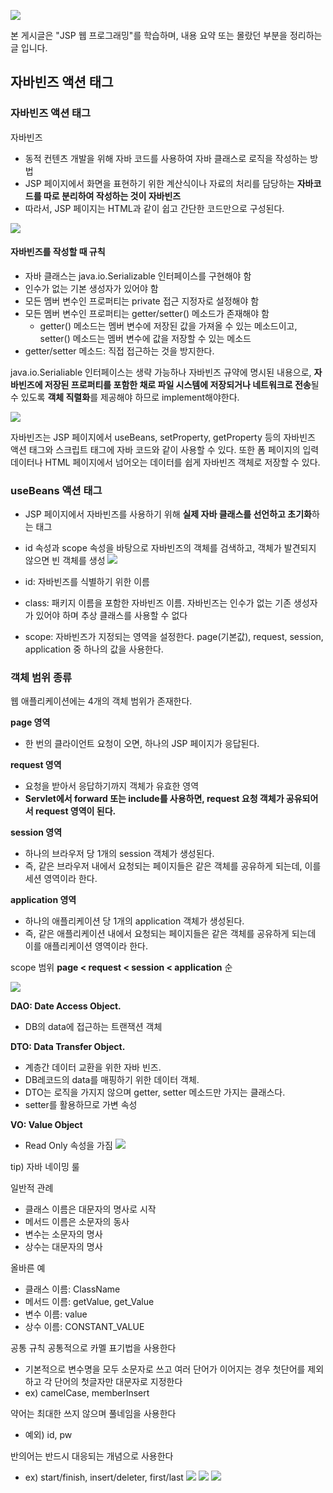 ![](https://i.imgur.com/AcMiLCW.png)

본 게시글은 "JSP 웹 프로그래밍"를 학습하며, 내용 요약 또는 몰랐던 부분을 정리하는 글 입니다.

## 자바빈즈 액션 태그

### 자바빈즈 액션 태그

자바빈즈

- 동적 컨텐츠 개발을 위해 자바 코드를 사용하여 자바 클래스로 로직을 작성하는 방법
- JSP 페이지에서 화면을 표현하기 위한 계산식이나 자료의 처리를 담당하는 **자바코드를 따로 분리하여 작성하는 것이 자바빈즈**
- 따라서, JSP 페이지는 HTML과 같이 쉽고 간단한 코드만으로 구성된다.

![](https://i.imgur.com/GXXqG9X.png)

#### 자바빈즈를 작성할 때 규칙

- 자바 클래스는 java.io.Serializable 인터페이스를 구현해야 함
- 인수가 없는 기본 생성자가 있어야 함
- 모든 멤버 변수인 프로퍼티는 private 접근 지정자로 설정해야 함
- 모든 멤버 변수인 프로퍼티는 getter/setter() 메소드가 존재해야 함
  - getter() 메소드는 멤버 변수에 저장된 값을 가져올 수 있는 메소드이고, setter() 메소드는 멤버 변수에 값을 저장할 수 있는 메소드
- getter/setter 메소드: 직접 접근하는 것을 방지한다.

java.io.Serialiable 인터페이스는 생략 가능하나 자바빈즈 규약에 명시된 내용으로, **자바빈즈에 저장된 프로퍼티를 포함한 채로 파일 시스템에 저장되거나 네트워크로 전송**될 수 있도록 **객체 직렬화**를 제공해야 하므로 implement해야한다.

![](https://i.imgur.com/irPtx81.png)

자바빈즈는 JSP 페이지에서 useBeans, setProperty, getProperty 등의 자바빈즈 액션 태그와 스크립트 태그에 자바 코드와 같이 사용할 수 있다. 또한 폼 페이지의 입력 데이터나 HTML 페이지에서 넘어오는 데이터를 쉽게 자바빈즈 객체로 저장할 수 있다.

### useBeans 액션 태그

- JSP 페이지에서 자바빈즈를 사용하기 위해 **실제 자바 클래스를 선언하고 초기화**하는 태그
- id 속성과 scope 속성을 바탕으로 자바빈즈의 객체를 검색하고, 객체가 발견되지 않으면 빈 객체를 생성
  ![](https://i.imgur.com/i9rZkMN.png)

- id: 자바빈즈를 식별하기 위한 이름
- class: 패키지 이름을 포함한 자바빈즈 이름. 자바빈즈는 인수가 없는 기존 생성자가 있어야 하며 추상 클래스를 사용할 수 없다
- scope: 자바빈즈가 지정되는 영역을 설정한다. page(기본값), request, session, application 중 하나의 값을 사용한다.

### 객체 범위 종류

웹 애플리케이션에는 4개의 객체 범위가 존재한다.

**page 영역**

- 한 번의 클라이언트 요청이 오면, 하나의 JSP 페이지가 응답된다.

**request 영역**

- 요청을 받아서 응답하기까지 객체가 유효한 영역
- **Servlet에서 forward 또는 include를 사용하면, request 요청 객체가 공유되어서 request 영역이 된다.**

**session 영역**

- 하나의 브라우저 당 1개의 session 객체가 생성된다.
- 즉, 같은 브라우저 내에서 요청되는 페이지들은 같은 객체를 공유하게 되는데, 이를 세션 영역이라 한다.

**application 영역**

- 하나의 애플리케이션 당 1개의 application 객체가 생성된다.
- 즉, 같은 애플리케이션 내에서 요청되는 페이지들은 같은 객체를 공유하게 되는데 이를 애플리케이션 영역이라 한다.

scope 범위 **page < request < session < application** 순

![](https://i.imgur.com/pH7ONFh.png)

**DAO: Date Access Object.**

- DB의 data에 접근하는 트랜잭션 객체

**DTO: Data Transfer Object.**

- 계층간 데이터 교환을 위한 자바 빈즈.
- DB레코드의 data를 매핑하기 위한 데이터 객체.
- DTO는 로직을 가지지 않으며 getter, setter 메소드만 가지는 클래스다.
- setter를 활용하므로 가변 속성

**VO: Value Object**

- Read Only 속성을 가짐
  ![](https://i.imgur.com/8EcGqQu.png)

tip) 자바 네이밍 룰

일반적 관례

- 클래스 이름은 대문자의 명사로 시작
- 메서드 이름은 소문자의 동사
- 변수는 소문자의 명사
- 상수는 대문자의 명사

올바른 예

- 클래스 이름: ClassName
- 메서드 이름: getValue, get_Value
- 변수 이름: value
- 상수 이름: CONSTANT_VALUE

공통 규칙
공통적으로 카멜 표기법을 사용한다

- 기본적으로 변수명을 모두 소문자로 쓰고 여러 단어가 이어지는 경우 첫단어를 제외하고 각 단어의 첫글자만 대문자로 지정한다
- ex) camelCase, memberInsert

약어는 최대한 쓰지 않으며 풀네임을 사용한다

- 예외) id, pw

반의어는 반드시 대응되는 개념으로 사용한다

- ex) start/finish, insert/deleter, first/last
  ![](https://i.imgur.com/60nvlYr.png)
  ![](https://i.imgur.com/GNLxZwn.png)
  ![](https://i.imgur.com/F7sqesR.png)
